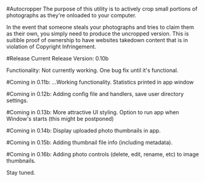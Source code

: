 #Autocropper
The purpose of this utility is to actively crop small portions of photographs as they're onloaded to your computer.

In the event that someone steals your photographs and tries to claim them as their own, you simply need to produce the uncropped version. This is suitible proof of ownership to have websites takedown content that is in violation of Copyright Infringement.

#Release
Current Release Version: 0.10b

Functionality: Not currently working. One bug fix until it's functional.

#Coming in 0.11b:
...Working functionality.
Statistics printed in app window

#Coming in 0.12b:
Adding config file and handlers, save user directory settings.

#Coming in 0.13b:
More attractive UI styling.
Option to run app when Window's starts (this might be postponed)

#Coming in 0.14b:
Display uploaded photo thumbnails in app.

#Coming in 0.15b:
Adding thumbnail file info (including metadata).

#Coming in 0.16b:
Adding photo controls (delete, edit, rename, etc) to image thumbnails.

Stay tuned.
